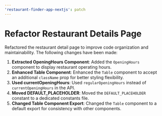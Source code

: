 ```yaml
---
'restaurant-finder-app-nextjs': patch
---
```


# Refactor Restaurant Details Page

Refactored the restaurant detail page to improve code organization and maintainability. The following changes have been made:

1. **Extracted OpeningHours Component**: Added the `OpeningHours` component to display restaurant operating hours.
2. **Enhanced Table Component**: Enhanced the `Table` component to accept an additional `className` prop for better styling flexibility.
3. **Used currentOpeningHours**: Used `regularOpeningHours` instead of `currentOpeningHours` in the API.
4. **Moved DEFAULT_PLACEHOLDER**: Moved the `DEFAULT_PLACEHOLDER` constant to a dedicated constants file.
5. **Changed Table Component Export**: Changed the `Table` component to a default export for consistency with other components.
